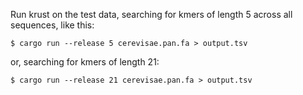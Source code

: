 Run krust on the test data, searching for kmers of length 5 across all sequences, like this:

	$ cargo run --release 5 cerevisae.pan.fa > output.tsv

or, searching for kmers of length 21:

	$ cargo run --release 21 cerevisae.pan.fa > output.tsv

